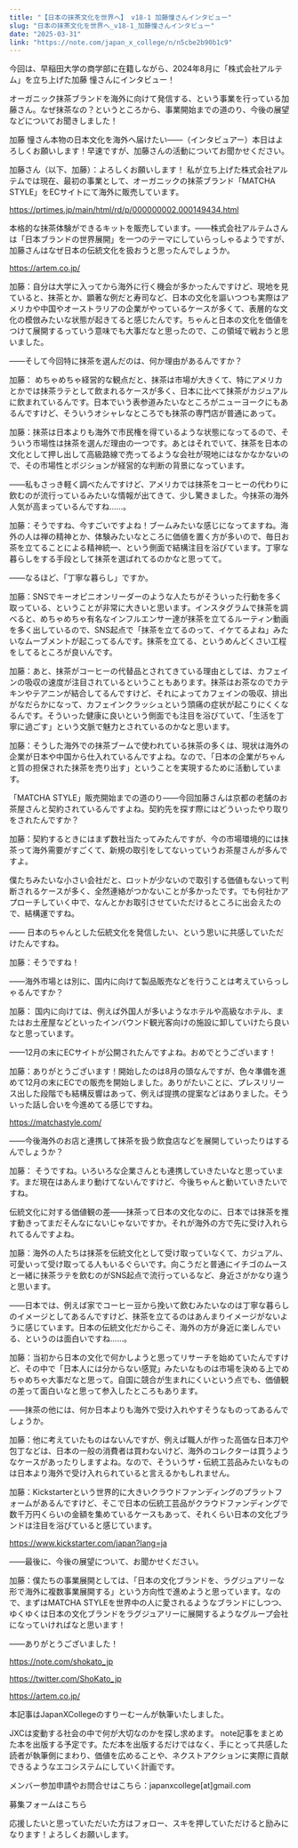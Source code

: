 ```yaml
---
title: "【日本の抹茶文化を世界へ】 v18-1 加藤憧さんインタビュー"
slug: "日本の抹茶文化を世界へ_v18-1_加藤憧さんインタビュー"
date: "2025-03-31"
link: "https://note.com/japan_x_college/n/n5cbe2b90b1c9"
---
```


今回は、早稲田大学の商学部に在籍しながら、2024年8月に「株式会社アルテム」を立ち上げた加藤 憧さんにインタビュー！

オーガニック抹茶ブランドを海外に向けて発信する、という事業を行っている加藤さん。なぜ抹茶なの？というところから、事業開始までの道のり、今後の展望などについてお聞きしました！

加藤 憧さん本物の日本文化を海外へ届けたい——（インタビュアー）本日はよろしくお願いします！早速ですが、加藤さんの活動についてお聞かせください。

加藤さん（以下、加藤）：よろしくお願いします！ 私が立ち上げた株式会社アルテムでは現在、最初の事業として、オーガニックの抹茶ブランド「MATCHA　STYLE」をECサイトにて海外に販売しています。

https://prtimes.jp/main/html/rd/p/000000002.000149434.html




本格的な抹茶体験ができるキットを販売しています。——株式会社アルテムさんは「日本ブランドの世界展開」を一つのテーマにしていらっしゃるようですが、加藤さんはなぜ日本の伝統文化を扱おうと思ったんでしょうか。

https://artem.co.jp/

加藤：自分は大学に入ってから海外に行く機会が多かったんですけど、現地を見ていると、抹茶とか、顕著な例だと寿司など、日本の文化を謳いつつも実際はアメリカや中国やオーストラリアの企業がやっているケースが多くて、表層的な文化の模倣みたいな状態が起きてると感じたんです。ちゃんと日本の文化を価値をつけて展開するっていう意味でも大事だなと思ったので、この領域で戦おうと思いました。

——そして今回特に抹茶を選んだのは、何か理由があるんですか？

加藤： めちゃめちゃ経営的な観点だと、抹茶は市場が大きくて、特にアメリカとかでは抹茶ラテとして飲まれるケースが多く、日本に比べて抹茶がカジュアルに飲まれているんです。日本でいう表参道みたいなところがニューヨークにもあるんですけど、そういうオシャレなところでも抹茶の専門店が普通にあって。

加藤：抹茶は日本よりも海外で市民権を得ているような状態になってるので、そういう市場性は抹茶を選んだ理由の一つです。あとはそれでいて、抹茶を日本の文化として押し出して高級路線で売ってるような会社が現地にはなかなかないので、その市場性とポジションが経営的な判断の背景になっています。

——私もさっき軽く調べたんですけど、アメリカでは抹茶をコーヒーの代わりに飲むのが流行っているみたいな情報が出てきて、少し驚きました。今抹茶の海外人気が高まっているんですね……。

加藤：そうですね、今すごいですよね！ブームみたいな感じになってますね。海外の人は禅の精神とか、体験みたいなところに価値を置く方が多いので、毎日お茶を立てることによる精神統一、という側面で結構注目を浴びています。丁寧な暮らしをする手段として抹茶を選ばれてるのかなと思ってて。

——なるほど、「丁寧な暮らし」ですか。

加藤：SNSでキーオピニオンリーダーのような人たちがそういった行動を多く取っている、ということが非常に大きいと思います。インスタグラムで抹茶を調べると、めちゃめちゃ有名なインフルエンサー達が抹茶を立てるルーティン動画を多く出しているので、SNS起点で「抹茶を立てるのって、イケてるよね」みたいなムーブメントが起こってるんです。抹茶を立てる、というめんどくさい工程をしてるところが良いんです。

加藤：あと、抹茶がコーヒーの代替品とされてきている理由としては、カフェインの吸収の速度が注目されているということもあります。抹茶はお茶なのでカテキンやテアニンが結合してるんですけど、それによってカフェインの吸収、排出がなだらかになって、カフェインクラッシュという頭痛の症状が起こりにくくなるんです。そういった健康に良いという側面でも注目を浴びていて、「生活を丁寧に過ごす」という文脈で魅力とされているのかなと思います。

加藤：そうした海外での抹茶ブームで使われている抹茶の多くは、現状は海外の企業が日本や中国から仕入れているんですよね。なので、「日本の企業がちゃんと質の担保された抹茶を売り出す」ということを実現するために活動しています。

「MATCHA STYLE」販売開始までの道のり——今回加藤さんは京都の老舗のお茶屋さんと契約されているんですよね。契約先を探す際にはどういったやり取りをされたんですか？

加藤：契約するときにはまず数社当たってみたんですが、今の市場環境的には抹茶って海外需要がすごくて、新規の取引をしてないっていうお茶屋さんが多んですよ。

僕たちみたいな小さい会社だと、ロットが少ないので取引する価値もないって判断されるケースが多く、全然連絡がつかないことが多かったです。でも何社かアプローチしていく中で、なんとかお取引させていただけるところに出会えたので、結構運ですね。

—— 日本のちゃんとした伝統文化を発信したい、という思いに共感していただけたんですね。

加藤：そうですね！

——海外市場とは別に、国内に向けて製品販売などを行うことは考えていらっしゃるんですか？

加藤： 国内に向けては、例えば外国人が多いようなホテルや高級なホテル、またはお土産屋などといったインバウンド観光客向けの施設に卸していけたら良いなと思っています。

——12月の末にECサイトが公開されたんですよね。おめでとうございます！

加藤：ありがとうございます！開始したのは8月の頭なんですが、色々準備を進めて12月の末にECでの販売を開始しました。ありがたいことに、プレスリリース出した段階でも結構反響はあって、例えば提携の提案などはありました。そういった話し合いを今進めてる感じですね。

https://matchastyle.com/

——今後海外のお店と連携して抹茶を扱う飲食店などを展開していったりはするんでしょうか？

加藤： そうですね。いろいろな企業さんとも連携していきたいなと思っています。まだ現在はあんまり動けてないんですけど、今後ちゃんと動いていきたいですね。




伝統文化に対する価値観の差——抹茶って日本の文化なのに、日本では抹茶を推す動きってまだそんなにないじゃないですか。それが海外の方で先に受け入れられてるんですよね。

加藤：海外の人たちは抹茶を伝統文化として受け取っていなくて、カジュアル、可愛いって受け取ってる人もいるぐらいです。向こうだと普通にイチゴのムースと一緒に抹茶ラテを飲むのがSNS起点で流行っているなど、身近さがかなり違うと思います。

——日本では、例えば家でコーヒー豆から挽いて飲むみたいなのは丁寧な暮らしのイメージとしてあるんですけど、抹茶を立てるのはあんまりイメージがないように感じています。日本の伝統文化だからこそ、海外の方が身近に楽しんでいる、というのは面白いですね……。

加藤：当初から日本の文化で何かしようと思ってリサーチを始めていたんですけど、その中で「日本人には分からない感覚」みたいなものは市場を決める上でめちゃめちゃ大事だなと思って。自国に競合が生まれにくいという点でも、価値観の差って面白いなと思って参入したところもあります。

——抹茶の他には、何か日本よりも海外で受け入れやすそうなものってあるんでしょうか。

加藤：他に考えていたものはないんですが、例えば職人が作った高価な日本刀や包丁などは、日本の一般の消費者は買わないけど、海外のコレクターは買うようなケースがあったりしますよね。なので、そういうザ・伝統工芸品みたいなものは日本より海外で受け入れられていると言えるかもしれません。

加藤：Kickstarterという世界的に大きいクラウドファンディングのプラットフォームがあるんですけど、そこで日本の伝統工芸品がクラウドファンディングで数千万円くらいの金額を集めているケースもあって、それくらい日本の文化ブランドは注目を浴びていると感じています。

https://www.kickstarter.com/japan?lang=ja

——最後に、今後の展望について、お聞かせください。

加藤：僕たちの事業展開としては、「日本の文化ブランドを、ラグジュアリーな形で海外に複数事業展開する」という方向性で進めようと思っています。なので、まずはMATCHA STYLEを世界中の人に愛されるようなブランドにしつつ、ゆくゆくは日本の文化ブランドをラグジュアリーに展開するようなグループ会社になっていければなと思います！

——ありがとうございました！




https://note.com/shokato_jp

https://twitter.com/ShoKato_jp

https://artem.co.jp/




本記事はJapanXCollegeのすりーむーんが執筆いたしました。

JXCは変動する社会の中で何が大切なのかを探し求めます。
note記事をまとめた本を出版する予定です。ただ本を出版するだけではなく、手にとって共感した読者が執筆側にまわり、価値を広めることや、ネクストアクションに実際に貢献できるようなエコシステムにしていく計画です。

メンバー参加申請やお問合せはこちら：japanxcollege[at]gmail.com

募集フォームはこちら

応援したいと思っていただいた方はフォロー、スキを押していただけると励みになります！よろしくお願いします。